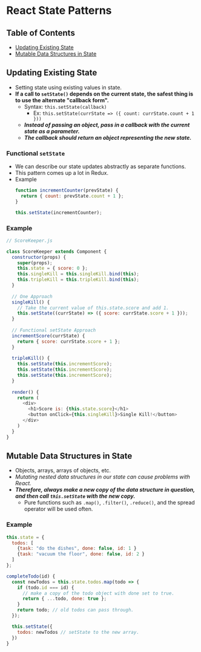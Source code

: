 # React State Patterns

## Table of Contents
- [Updating Existing State](#updating-existing-state)
- [Mutable Data Structures in State](#mutable-data-structures-in-state)

## Updating Existing State
- Setting state using existing values in state.
- **If a call to `setState()` depends on the current state, the safest thing is to use the alternate "callback form".**
  - Syntax: `this.setState(callback)`
    - Ex: `this.setState(currState => ({ count: currState.count + 1 }))`
  - ***Instead of passing an object, pass in a callback with the current state as a parameter.***
  - ***The callback should return an object representing the new state.***
### Functional `setState`
- We can describe our state updates abstractly as separate functions.
- This pattern comes up a lot in Redux.
- Example
  ```js
  function incrementCounter(prevState) {
    return { count: prevState.count + 1 };
  }
  
  this.setState(incrementCounter);
  ```
### Example
```js
// ScoreKeeper.js

class ScoreKeeper extends Component {
  constructor(props) {
    super(props);
    this.state = { score: 0 };
    this.singleKill = this.singleKill.bind(this);
    this.tripleKill = this.tripleKill.bind(this);
  }
  
  // One Approach
  singleKill() {
    // Take the current value of this.state.score and add 1.
    this.setState((currState) => ({ score: currState.score + 1 }));
  }
  
  // Functional setState Approach
  incrementScore(currState) {
    return { score: currState.score + 1 };
  }
  
  tripleKill() {
    this.setState(this.incrementScore);
    this.setState(this.incrementScore);
    this.setState(this.incrementScore);
  }
  
  render() {
    return (
      <div>
        <h1>Score is: {this.state.score}</h1>
        <button onClick={this.singleKill}>Single Kill!</button>
      </div>
    )
  }
}
```

## Mutable Data Structures in State
- Objects, arrays, arrays of objects, etc.
- *Mutating nested data structures in our state can cause problems with React.*
- ***Therefore, always make a new copy of the data structure in question, and then call `this.setState` with the new copy.***
  - Pure functions such as `.map()`, `.filter()`, `.reduce()`, and the spread operator will be used often.
### Example
```js
this.state = {
  todos: [
    {task: "do the dishes", done: false, id: 1 }
    {task: "vacuum the floor", done: false, id: 2 }
  ]
};
```
```js
completeTodo(id) {
  const newTodos = this.state.todos.map(todo => {
    if (todo.id === id) {
      // make a copy of the todo object with done set to true.
      return { ...todo, done: true };
    }
    return todo; // old todos can pass through.
  });

  this.setState({
    todos: newTodos // setState to the new array.
  })
}
```
